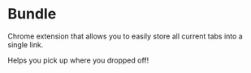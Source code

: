 # Bundle
Chrome extension that allows you to easily store all current tabs into a single link.

Helps you pick up where you dropped off!
